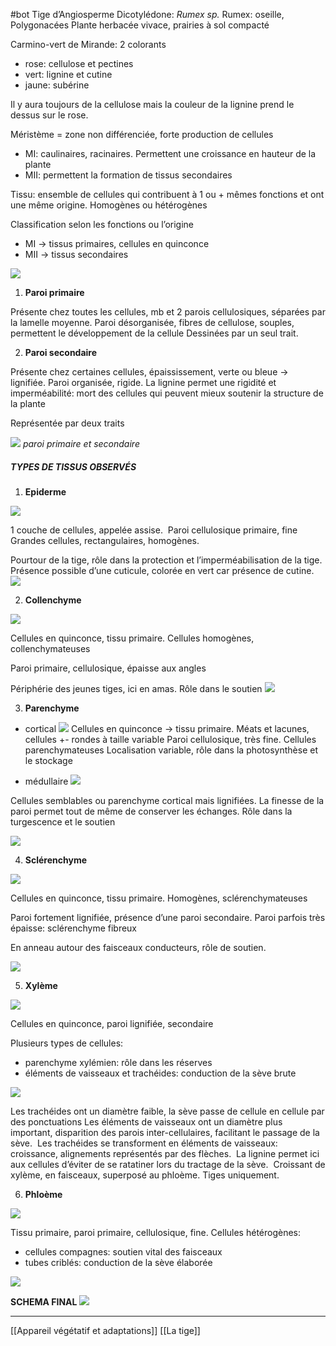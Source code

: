 #bot
Tige d’Angiosperme Dicotylédone: *Rumex sp.*
Rumex: oseille, Polygonacées
Plante herbacée vivace, prairies à sol compacté

Carmino-vert de Mirande: 2 colorants
-   rose: cellulose et pectines
-   vert: lignine et cutine
-   jaune: subérine

Il y aura toujours de la cellulose mais la couleur de la lignine prend le dessus sur le rose. 


Méristème = zone non différenciée, forte production de cellules
-   MI: caulinaires, racinaires. Permettent une croissance en hauteur de la plante
-   MII: permettent la formation de tissus secondaires

Tissu: ensemble de cellules qui contribuent à 1 ou + mêmes fonctions et ont une même origine. Homogènes ou hétérogènes

Classification selon les fonctions ou l’origine
- MI -> tissus primaires, cellules en quinconce
- MII -> tissus secondaires

![](https://lh3.googleusercontent.com/19YkFyAPxeqfkEB_SeSr4RrEzfcmSZHAc_jRpgMWDeIaPbsgb9TCv-0SXeP2dEQDOEsEatdNAycNYj9wmc5HySY8YJXz9XwpHXjHcl5RerMkAZoz5V58104NNptEF41ytYq868JdCNcCywaVMINEl5Fuf5KwypK6ALhEEbbZrJ8Ym0GaU61jQBWJal3d45t01Qb4tgnvVg)

1.  **Paroi primaire**

Présente chez toutes les cellules, mb et 2 parois cellulosiques, séparées par la lamelle moyenne.
Paroi désorganisée, fibres de cellulose, souples, permettent le développement de la cellule
Dessinées par un seul trait.

2.  **Paroi secondaire**

Présente chez certaines cellules, épaississement, verte ou bleue -> lignifiée. Paroi organisée, rigide.
La lignine permet une rigidité et imperméabilité: mort des cellules qui peuvent mieux soutenir la structure de la plante

Représentée par deux traits

![](https://lh4.googleusercontent.com/r04pW3r_uegbSyu089moAd-riK70eEO1yF-s_VR4p6ar3XuLtqI44vxOFq302U9OyKi8WV535LJ6xb6YHUUaNh0u_u6lbzS6bguuAjsBOTu4SR_OQmEuEqjweCLwYYwlvHZP03KlY9HtoKAcWAoevncxJeQUQZy9mNZBqTfaw5S_EekPN8EY-p0dc0pnTxhgR9qFzMBaDw)
*paroi primaire et secondaire*
<br>

##### TYPES DE TISSUS OBSERVÉS

1.  **Epiderme**

![](https://lh3.googleusercontent.com/RBHx7B6w6Sc4rgFVr58frnymr9SvA8f6xs3RmhdCbXfpcpnJWzjUP_0pCcNlxP4W7RZZCPTquz-EtujK_tcw26P9LkfbspnHgKyurLyexbqqN7QFwFgZ5tt-w9WXYJzjNVfgRHCsOo0ADzBTPo_map1LZoUFi9K_tw9n3iLUuz76BHOlTmgQcAO400SA-6nWUzzz9_lXKQ)

1 couche de cellules, appelée assise. 
Paroi cellulosique primaire, fine
Grandes cellules, rectangulaires, homogènes. 

Pourtour de la tige, rôle dans la protection et l’imperméabilisation de la tige. 
Présence possible d’une cuticule, colorée en vert car présence de cutine. 
![](https://lh4.googleusercontent.com/UXyUiR2_tL14IVhfRGICg-4C3xpgK4rz1R0G9mNbl_8mmDx95cXHRiiFqC3zllNYpMaMsQqYcKzpQGfdqXr9u7icb6OeLwOY-1Ma7sYAhPNU6bOPdYj_YFRkzCl51N_wu7MAIhUOQDstltAtftBSOEaY5_U2ew9ERXgxi21CeMSq-yARhfj-wgSYpghWMiZ_Eec-d2YQAg)
<br>  
  
2.  **Collenchyme**

![](https://lh3.googleusercontent.com/bYzjsIvUHkoIeLCo3gSOFTwMI1Azfz2NgTTOALmRi3zk3EgZ138onEQcC3S4CmeYAfziO9eEpY-3akfUuDJzS2F8x-42Lq0NPBGe6p1zzFVFeJKO7oLGxs5iz-_ajkH7_qWWFysbUsm-tMeaMrdd9UZv-Ob_g5uWX64PjvExXWr0-ceLOGJ_Am-zog92kwNYcDPX6Alx1Q)

Cellules en quinconce, tissu primaire. Cellules homogènes, collenchymateuses

Paroi primaire, cellulosique, épaisse aux angles

Périphérie des jeunes tiges, ici en amas. Rôle dans le soutien
![](https://lh5.googleusercontent.com/LuByBsdujo0zsnXIxmOJOFm97ZrpoiuV1po8a5miLIFEMWDqjwl_B2vlJ24AEceFnazrdG2Isj1NJA4Lsf-9va_Y06JKGeEefDP_DcEWwdmTU003IXtH-RCXy567h935rxpL8xe3cAAoBn5Pxy9HRVQVP2HPG0vnQtReghYZhL2pVgf2qABqWb-RRhMxonypgfwjFB2Y_g)
<br>  



3.  **Parenchyme**

-   cortical
![](https://lh5.googleusercontent.com/YsQdxq928ruT56PYixxAsITGhYrjRaBC09mMtEx0pknrEt64-LG4-Gkb192joDtcQ9vuLffqIekLXoW_dfqMAUa6cBcGPVhIrFmbQFrvsmMBL98bdFrKGGDZxEtTwxSWd8aFAjmUw9Ig14S49eCN28bQZD1l4PARV8aqH72giWlCuo4UdcyUrcPUwm34ezW06NgGWzOfQQ)
Cellules en quinconce -> tissu primaire. Méats et lacunes, cellules +- rondes à taille variable
Paroi cellulosique, très fine. Cellules parenchymateuses
Localisation variable, rôle dans la photosynthèse et le stockage

-   médullaire
![](https://lh6.googleusercontent.com/lKUnh_9FbhZ7g5E8ahK9ladq-jRFEyDls3fjxLj6FBN_-CKxohst5kFPBAc30dfhHi8PCqVqgqt41Ivnig-JbXP9s8LQTuBPhPMu_kv6cv8pQDS1wtknqbZg62UviQ_mpUC_bsURxe5Z_4R0rqNAS4v0EYh-obQPCy4VnP9OH0MVHWIc90wPO4975Imh7Rl2seSSO-VmuQ)

Cellules semblables ou parenchyme cortical mais lignifiées. La finesse de la paroi permet tout de même de conserver les échanges. Rôle dans la turgescence et le soutien

  
![](https://lh3.googleusercontent.com/DEGF1XghcpDHqLnGKUTUHRFzsk0i1dW1C5sTmrHdTTWrTzfzt9gbJVUCJQR5Kbx6rHbrnGyPX-UrdXa9c4XiJ7hjEhgGEXWRwCJN1MXBpwvBmD-LLGvMs1p09g0i-h53WMZKC0l9ic3VD8IRnSVC34gX6_sexcKeY9tLXH_8DFVSc2U0Wh44MD5xhzZ-00AnyEoVrtSKwA)
<br>  






  

4.  **Sclérenchyme**

![](https://lh4.googleusercontent.com/tK69leHwqUAE5eB_tJzG3sP72iVnPPqsz9jZOyxUWT6sypItRzirCiN80wTzOwsI4iv71E4fteBhe_cF62-MQWEbB01oK-WknrwCKpABI7XpwqsRLzuAvW1PNTxwZpNczsEQR-7npFqTPEbW5RkeW1mXYD37HTPWXUfo23wLW2IV90eqHLMbcz3Pa-iTrumhAXe2DBLGfw)

Cellules en quinconce, tissu primaire. Homogènes, sclérenchymateuses

Paroi fortement lignifiée, présence d’une paroi secondaire. Paroi parfois très épaisse: sclérenchyme fibreux

En anneau autour des faisceaux conducteurs, rôle de soutien. 


 ![](https://lh4.googleusercontent.com/NhVp_7VprPm-Dh6BJdTTkS40lVba5hbvk3GvG9o66e4sOmIe60QBSYZPVPTLhRrX7uHxKTfbadpYLVBd6LshfCr1mBUi-C60clvqAFot5RV9-cRLFi0vNprchO-TrxJMrYkmPvHZ2iuC5aAQpmgcDa23G18bnamdGLaBQPwj29vvx9ydmkZqLVeYFFiIRw_LbissDuTLlQ)
<br>   

  



5.  **Xylème**
  
![](https://lh6.googleusercontent.com/tSUhtjTZ0uRzVZs0soMOpMqn_F5X2JAsUK8U9-rtQ6Ptwt2uTI0qvHRLya3HZf1gLZvwgTNNIUeKud4ZxhfLlJOJD-B1wjfP3bo8whbkRSOoK_3VEAvANijbZrZpEI4ujoL6U29c7TWoxjN5uhoiujX3SzbxW6lQXaUHr1jajsNNvc4ZiVgMOtekPBmBaTp2RYf-2_fwsg)


Cellules en quinconce, paroi lignifiée, secondaire

Plusieurs types de cellules:
-   parenchyme xylémien: rôle dans les réserves
-   éléments de vaisseaux et trachéides: conduction de la sève brute


![](https://lh5.googleusercontent.com/PP2enIR-FuR4d5CBVNjSsgF3g5gGD89NNLPdP1I7WoCAsVjp1lnMdtCpo1wbpCBzj24lt4zIoyCWL6Kh4Yynh5v_BJrcyIo8qSk5_Lg_VpkMZgBO1LKsMXiJqweEC0xcR9j-28yw9Pwim_5irWXmaM9T1Ibyd5TYAAlEgzO5QLGClg0nmnJB9lQPyPSQlt5aqYHc9VV2ng)

Les trachéides ont un diamètre faible, la sève passe de cellule en cellule par des ponctuations
Les éléments de vaisseaux ont un diamètre plus important, disparition des parois inter-cellulaires, facilitant le passage de la sève. 
Les trachéides se transforment en éléments de vaisseaux: croissance, alignements représentés par des flèches. 
La lignine permet ici aux cellules d’éviter de se ratatiner lors du tractage de la sève. 
Croissant de xylème, en faisceaux, superposé au phloème. Tiges uniquement. 
<br>  
  
  

6.  **Phloème**

![](https://lh4.googleusercontent.com/M50pChzy0H9gImr888Q9nLmpXIJwOWqDqyfv2QDXpFMzQeRNdL-9gtP-FlK4o00o-d1ukBUX3OOi8sGlmJQfxnLTedtnGc0quvN62_NEvGK7bbmqbDY60XIbzq4UohWCBW8FwCGOF79IVSdTG4KThIZ0JqMmS1CHkhAnT5E2Tl_kTlCJCxKa8bNeSYcvJrqtE3z6Mqyxfg)

Tissu primaire, paroi primaire, cellulosique, fine.
Cellules hétérogènes:
-   cellules compagnes: soutien vital des faisceaux
-   tubes criblés: conduction de la sève élaborée

![](https://lh5.googleusercontent.com/q9I6QH1sa7SvsYC_yxf_J7luRY-yYzNFvyrmqFC33Rife2sbvI9Pl2jY4z8zFO9gQCRnrqC2sC-CNa43msXu4IEaIp_iH05zz8fETOa7i6tgAGDJ8s62pUN1w187hXpdISLsM50ZZ68t_5HSBm_IIXJU1O5B52e2lvzN6IRYH25UB8rX_yc-Rfy2akJJ-jh3taX4l6nG1Q)
<br>

**SCHEMA FINAL**
![](https://lh6.googleusercontent.com/Rn1ffoFMroKtqJhz5XJvq83GJChTggNj0dQX9rC2f4HCcYwxUYR6X455GzDvOF9fKtcxP320ZftPKtaPT-C2ZS1Y5538ydwV_49PY2RIZqFaZpWUR-WdcbQBe12OL5w6Z8XARC4XlbBXOJhZOZlo7h2CMAq_qYNcWbvRKFB4YKDGpy_Qnjmi2sas0lMNo6wVJ7WcFxqYlw)

___
[[Appareil végétatif et adaptations]]
[[La tige]]
